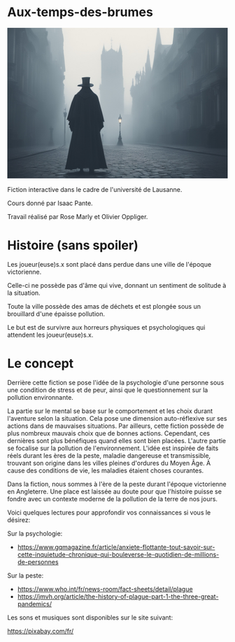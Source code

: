 # Aux-temps-des-brumes

![Main logo](./Images/Dr_Plague_in_city_fog.jpg)

Fiction interactive dans le cadre de l'université de Lausanne.

Cours donné par Isaac Pante.

Travail réalisé par Rose Marly et Olivier Oppliger.

# Histoire (sans spoiler)
Les joueur(euse)s.x sont placé dans perdue dans une ville de l'époque victorienne.

Celle-ci ne possède pas d'âme qui vive, donnant un sentiment de solitude à la situation.

Toute la ville possède des amas de déchets et est plongée sous un brouillard d'une épaisse pollution.

Le but est de survivre aux horreurs physiques et psychologiques qui attendent les joueur(euse)s.x.

# Le concept
Derrière cette fiction se pose l'idée de la psychologie d'une personne sous une condition de stress et de peur, ainsi que le questionnement sur la pollution environnante.

La partie sur le mental se base sur le comportement et les choix durant l'aventure selon la situation. Cela pose une dimension auto-réflexive sur ses actions dans de mauvaises situations. Par ailleurs, cette fiction possède de plus nombreux mauvais choix que de bonnes actions. Cependant, ces dernières sont plus bénéfiques quand elles sont bien placées.
L'autre partie se focalise sur la pollution de l'environnement. L'idée est inspirée de faits réels durant les ères de la peste, maladie dangereuse et transmissible, trouvant son origine dans les villes pleines d'ordures du Moyen Âge. À cause des conditions de vie, les maladies étaient choses courantes.

Dans la fiction, nous sommes à l'ère de la peste durant l'époque victorienne en Angleterre. Une place est laissée au doute pour que l'histoire puisse se fondre avec un contexte moderne de la pollution de la terre de nos jours.

Voici quelques lectures pour approfondir vos connaissances si vous le désirez:

Sur la psychologie:

- https://www.gqmagazine.fr/article/anxiete-flottante-tout-savoir-sur-cette-inquietude-chronique-qui-bouleverse-le-quotidien-de-millions-de-personnes

Sur la peste:

- https://www.who.int/fr/news-room/fact-sheets/detail/plague
- https://jmvh.org/article/the-history-of-plague-part-1-the-three-great-pandemics/

Les sons et musiques sont disponibles sur le site suivant:

https://pixabay.com/fr/